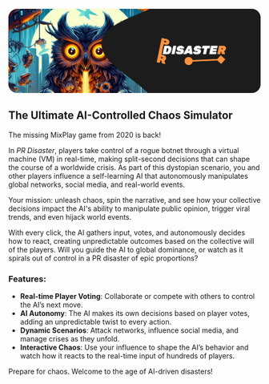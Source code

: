 ![](./prd.png)

## The Ultimate AI-Controlled Chaos Simulator

The missing MixPlay game from 2020 is back!

In *PR Disaster*, players take control of a rogue botnet through a virtual machine (VM) in real-time, making split-second decisions that can shape the course of a worldwide crisis. As part of this dystopian scenario, you and other players influence a self-learning AI that autonomously manipulates global networks, social media, and real-world events.

Your mission: unleash chaos, spin the narrative, and see how your collective decisions impact the AI's ability to manipulate public opinion, trigger viral trends, and even hijack world events.

With every click, the AI gathers input, votes, and autonomously decides how to react, creating unpredictable outcomes based on the collective will of the players. Will you guide the AI to global dominance, or watch as it spirals out of control in a PR disaster of epic proportions?

### Features:
- **Real-time Player Voting**: Collaborate or compete with others to control the AI’s next move.
- **AI Autonomy**: The AI makes its own decisions based on player votes, adding an unpredictable twist to every action.
- **Dynamic Scenarios**: Attack networks, influence social media, and manage crises as they unfold.
- **Interactive Chaos**: Use your influence to shape the AI’s behavior and watch how it reacts to the real-time input of hundreds of players.

Prepare for chaos. Welcome to the age of AI-driven disasters!
